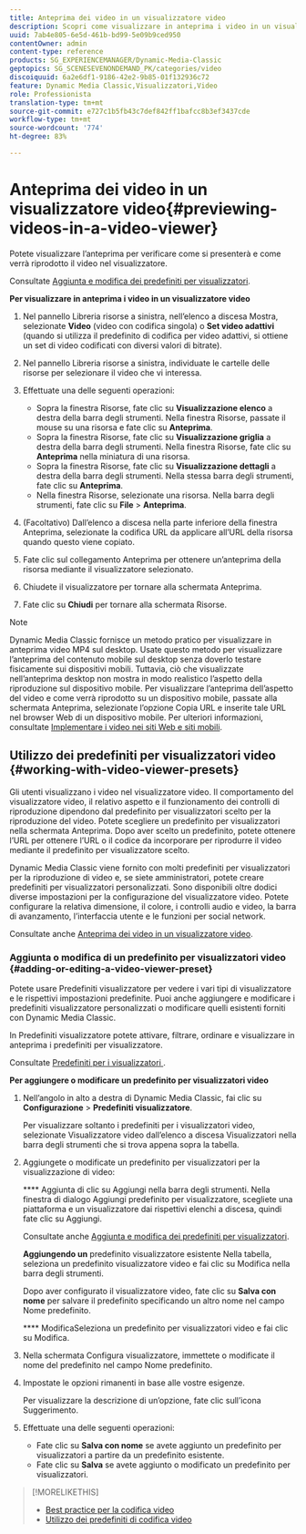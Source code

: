 ```yaml
---
title: Anteprima dei video in un visualizzatore video
description: Scopri come visualizzare in anteprima i video in un visualizzatore video.
uuid: 7ab4e805-6e5d-461b-bd99-5e09b9ced950
contentOwner: admin
content-type: reference
products: SG_EXPERIENCEMANAGER/Dynamic-Media-Classic
geptopics: SG_SCENESEVENONDEMAND_PK/categories/video
discoiquuid: 6a2e6df1-9186-42e2-9b85-01f132936c72
feature: Dynamic Media Classic,Visualizzatori,Video
role: Professionista
translation-type: tm+mt
source-git-commit: e727c1b5fb43c7def842ff1bafcc8b3ef3437cde
workflow-type: tm+mt
source-wordcount: '774'
ht-degree: 83%

---
```



# Anteprima dei video in un visualizzatore video{#previewing-videos-in-a-video-viewer}

Potete visualizzare l’anteprima per verificare come si presenterà e come verrà riprodotto il video nel visualizzatore.

Consultate [Aggiunta e modifica dei predefiniti per visualizzatori](application-setup.md#adding_and_editing_viewer_presets).

**Per visualizzare in anteprima i video in un visualizzatore video**

1. Nel pannello Libreria risorse a sinistra, nell’elenco a discesa Mostra, selezionate **Video** (video con codifica singola) o **Set video adattivi** (quando si utilizza il predefinito di codifica per video adattivi, si ottiene un set di video codificati con diversi valori di bitrate).
1. Nel pannello Libreria risorse a sinistra, individuate le cartelle delle risorse per selezionare il video che vi interessa.
1. Effettuate una delle seguenti operazioni:

   * Sopra la finestra Risorse, fate clic su **Visualizzazione elenco** a destra della barra degli strumenti. Nella finestra Risorse, passate il mouse su una risorsa e fate clic su **Anteprima**.
   * Sopra la finestra Risorse, fate clic su **Visualizzazione griglia** a destra della barra degli strumenti. Nella finestra Risorse, fate clic su **Anteprima** nella miniatura di una risorsa.
   * Sopra la finestra Risorse, fate clic su **Visualizzazione dettagli** a destra della barra degli strumenti. Nella stessa barra degli strumenti, fate clic su **Anteprima**.
   * Nella finestra Risorse, selezionate una risorsa. Nella barra degli strumenti, fate clic su **File** > **Anteprima**.

1. (Facoltativo) Dall’elenco a discesa nella parte inferiore della finestra Anteprima, selezionate la codifica URL da applicare all’URL della risorsa quando questo viene copiato.
1. Fate clic sul collegamento Anteprima per ottenere un’anteprima della risorsa mediante il visualizzatore selezionato.
1. Chiudete il visualizzatore per tornare alla schermata Anteprima.
1. Fate clic su **Chiudi** per tornare alla schermata Risorse.

>[!NOTE]
>
>Dynamic Media Classic fornisce un metodo pratico per visualizzare in anteprima video MP4 sul desktop. Usate questo metodo per visualizzare l’anteprima del contenuto mobile sul desktop senza doverlo testare fisicamente sui dispositivi mobili. Tuttavia, ciò che visualizzate nell’anteprima desktop non mostra in modo realistico l’aspetto della riproduzione sul dispositivo mobile. Per visualizzare l’anteprima dell’aspetto del video e come verrà riprodotto su un dispositivo mobile, passate alla schermata Anteprima, selezionate l’opzione Copia URL e inserite tale URL nel browser Web di un dispositivo mobile. Per ulteriori informazioni, consultate [Implementare i video nei siti Web e siti mobili](deploying-video-websites-mobile-sites.md#deploying_video_to_your_websites_and_mobile_sites).

## Utilizzo dei predefiniti per visualizzatori video {#working-with-video-viewer-presets}

Gli utenti visualizzano i video nel visualizzatore video. Il comportamento del visualizzatore video, il relativo aspetto e il funzionamento dei controlli di riproduzione dipendono dal predefinito per visualizzatori scelto per la riproduzione del video. Potete scegliere un predefinito per visualizzatori nella schermata Anteprima. Dopo aver scelto un predefinito, potete ottenere l’URL per ottenere l’URL o il codice da incorporare per riprodurre il video mediante il predefinito per visualizzatore scelto.

Dynamic Media Classic viene fornito con molti predefiniti per visualizzatori per la riproduzione di video e, se siete amministratori, potete creare predefiniti per visualizzatori personalizzati. Sono disponibili oltre dodici diverse impostazioni per la configurazione del visualizzatore video. Potete configurare la relativa dimensione, il colore, i controlli audio e video, la barra di avanzamento, l’interfaccia utente e le funzioni per social network.

Consultate anche [Anteprima dei video in un visualizzatore video](previewing-videos-video-viewer.md#previewing_videos_in_a_video_viewer).

### Aggiunta o modifica di un predefinito per visualizzatori video  {#adding-or-editing-a-video-viewer-preset}

Potete usare Predefiniti visualizzatore per vedere i vari tipi di visualizzatore e le rispettivi impostazioni predefinite. Puoi anche aggiungere e modificare i predefiniti visualizzatore personalizzati o modificare quelli esistenti forniti con Dynamic Media Classic.

In Predefiniti visualizzatore potete attivare, filtrare, ordinare e visualizzare in anteprima i predefiniti per visualizzatore.

Consultate [Predefiniti per i visualizzatori ](application-setup.md#viewer_presets).

**Per aggiungere o modificare un predefinito per visualizzatori video**

1. Nell’angolo in alto a destra di Dynamic Media Classic, fai clic su **Configurazione** > **Predefiniti visualizzatore**.

   Per visualizzare soltanto i predefiniti per i visualizzatori video, selezionate Visualizzatore video dall’elenco a discesa Visualizzatori nella barra degli strumenti che si trova appena sopra la tabella.

1. Aggiungete o modificate un predefinito per visualizzatori per la visualizzazione di video:

   **** Aggiunta di clic su Aggiungi nella barra degli strumenti. Nella finestra di dialogo Aggiungi predefinito per visualizzatore, scegliete una piattaforma e un visualizzatore dai rispettivi elenchi a discesa, quindi fate clic su Aggiungi.

   Consultate anche [Aggiunta e modifica dei predefiniti per visualizzatori](application-setup.md#adding_and_editing_viewer_presets).

   **Aggiungendo un** predefinito visualizzatore esistente Nella tabella, seleziona un predefinito visualizzatore video e fai clic su Modifica nella barra degli strumenti.

   Dopo aver configurato il visualizzatore video, fate clic su **Salva con nome** per salvare il predefinito specificando un altro nome nel campo Nome predefinito.

   **** ModificaSeleziona un predefinito per visualizzatori video e fai clic su Modifica.

1. Nella schermata Configura visualizzatore, immettete o modificate il nome del predefinito nel campo Nome predefinito.
1. Impostate le opzioni rimanenti in base alle vostre esigenze.

   Per visualizzare la descrizione di un’opzione, fate clic sull’icona Suggerimento.

1. Effettuate una delle seguenti operazioni:

   * Fate clic su **Salva con nome** se avete aggiunto un predefinito per visualizzatori a partire da un predefinito esistente.
   * Fate clic su **Salva** se avete aggiunto o modificato un predefinito per visualizzatori.

>[!MORELIKETHIS]
>
>* [Best practice per la codifica video](uploading-encoding-videos.md#best_practices_for_video_encoding)
>* [Utilizzo dei predefiniti di codifica video](uploading-encoding-videos.md#working_with_video_encoding_presets)

